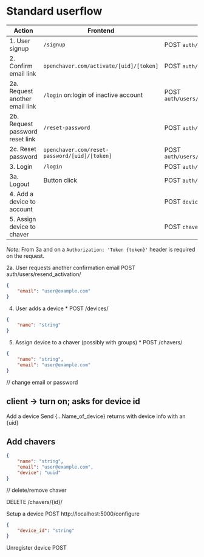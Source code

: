 # Standard userflow

| Action                              | Frontend                                        | API call                                     |
| ----------------------------------- | ----------------------------------------------- | -------------------------------------------- |
| 1.  User signup                     | `/signup`                                       | POST `auth/users/`                           |
| 2.  Confirm email link              | `openchaver.com/activate/[uid]/[token]`         | POST `auth/users/activation/`                |
| 2a. Request another email link      | `/login` on:login of inactive account           | POST `auth/users/resend_activation/`         |
| 2b. Request password reset link     | `/reset-password`                               | POST `auth/users/reset_password/`            |
| 2c. Reset password                  | `openchaver.com/reset-password/[uid]/[token]`   | POST `auth/users/reset_password_confirm/`    |
| 3.  Login                           | `/login`                                        | POST `auth/token/login/`                     |
| 3a. Logout                          | Button click                                    | POST `auth/token/logout/`                    |
| 4.  Add a device to account         |                                                 | POST `devices/`                              |
| 5.  Assign device to chaver         |                                                 | POST `chavers/`                              |

*Note:* From 3a and on a `Authorization: 'Token {token}'` header is required on the request.


2a. User requests another confirmation email
POST auth/users/resend_activation/
```json
{
	"email": "user@example.com"
}
```

4. User adds a device *
POST /devices/
```json
{
	"name": "string"
}
```

5. Assign device to a chaver (possibly with groups) *
POST /chavers/
```json
{
	"name": "string",
	"email": "user@example.com"
}
```

// change email or password

client -> turn on; asks for device id
---
Add a device
Send {...Name_of_device}
returns with device info with an {uid}

Add chavers
---
```json
{
	"name": "string",
	"email": "user@example.com",
	"device": "uuid"
}
```

// delete/remove chaver

DELETE /chavers/{id}/

Setup a device
POST http://localhost:5000/configure
```json
{
	"device_id": "string"
}
```

Unregister device
POST 
```json

```
